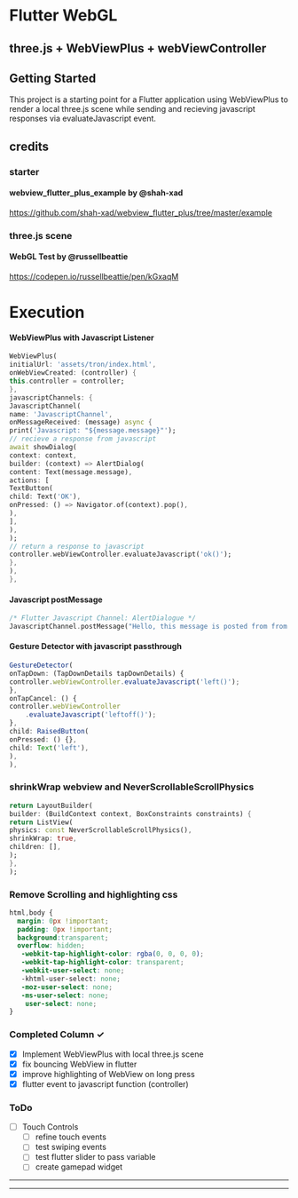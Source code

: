 # Flutter WebGL
## three.js + WebViewPlus +  webViewController

## Getting Started
This project is a starting point for a Flutter application using WebViewPlus to render a local three.js scene while sending and recieving javascript responses via evaluateJavascript event.

## credits
### starter
#### webview_flutter_plus_example by @shah-xad
https://github.com/shah-xad/webview_flutter_plus/tree/master/example

### three.js scene
#### WebGL Test by @russellbeattie  
https://codepen.io/russellbeattie/pen/kGxaqM

# Execution
#### WebViewPlus with Javascript Listener
```dart
WebViewPlus(
initialUrl: 'assets/tron/index.html',
onWebViewCreated: (controller) {
this.controller = controller;
},
javascriptChannels: {
JavascriptChannel(
name: 'JavascriptChannel',
onMessageReceived: (message) async {
print('Javascript: "${message.message}"');
// recieve a response from javascript
await showDialog(
context: context,
builder: (context) => AlertDialog(
content: Text(message.message),
actions: [
TextButton(
child: Text('OK'),
onPressed: () => Navigator.of(context).pop(),
),
],
),
);
// return a response to javascript
controller.webViewController.evaluateJavascript('ok()');
},
),
},
```

#### Javascript postMessage 
```dart
/* Flutter Javascript Channel: AlertDialogue */
JavascriptChannel.postMessage("Hello, this message is posted from from assets/tron/script.js");
```

#### Gesture Detector with javascript passthrough
```javascript
GestureDetector(
onTapDown: (TapDownDetails tapDownDetails) {
controller.webViewController.evaluateJavascript('left()');
},
onTapCancel: () {
controller.webViewController
    .evaluateJavascript('leftoff()');
},
child: RaisedButton(
onPressed: () {},
child: Text('left'),
),
),
```

### shrinkWrap webview and NeverScrollableScrollPhysics
```dart
return LayoutBuilder(
builder: (BuildContext context, BoxConstraints constraints) {
return ListView(
physics: const NeverScrollableScrollPhysics(),
shrinkWrap: true,
children: [],
);
},
);
```

### Remove Scrolling and highlighting css
```css
html,body {
  margin: 0px !important;
  padding: 0px !important;
  background:transparent;
  overflow: hidden;
   -webkit-tap-highlight-color: rgba(0, 0, 0, 0);
   -webkit-tap-highlight-color: transparent;
   -webkit-user-select: none;
   -khtml-user-select: none;
   -moz-user-select: none;
   -ms-user-select: none;
    user-select: none;
}
```

### Completed Column ✓
- [x] Implement WebViewPlus with local three.js scene
- [x] fix bouncing WebView in flutter
- [x] improve highlighting of WebView on long press
- [x] flutter event to javascript function (controller)

### ToDo
- [ ] Touch Controls
    - [ ] refine touch events
    - [ ] test swiping events
    - [ ] test flutter slider to pass variable
    - [ ] create gamepad widget

---
---
